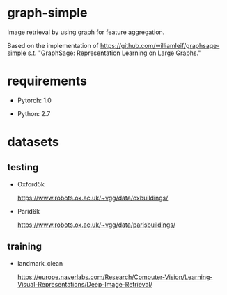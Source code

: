 # graph-simple
Image retrieval by using graph for feature aggregation.

Based on the implementation of https://github.com/williamleif/graphsage-simple s.t. "GraphSage: Representation Learning on Large Graphs."

# requirements

- Pytorch: 1.0

- Python: 2.7

# datasets

## testing

- Oxford5k

  https://www.robots.ox.ac.uk/~vgg/data/oxbuildings/
  
- Parid6k

  https://www.robots.ox.ac.uk/~vgg/data/parisbuildings/


## training

- landmark_clean

  https://europe.naverlabs.com/Research/Computer-Vision/Learning-Visual-Representations/Deep-Image-Retrieval/
